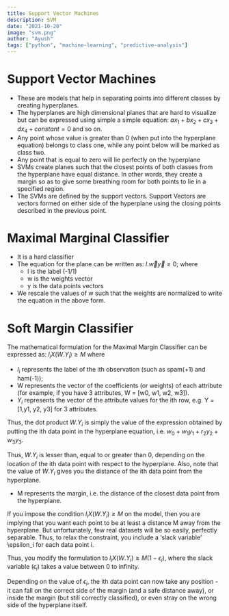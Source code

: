 ```yaml
---
title: Support Vector Machines
description: SVM
date: "2021-10-20"
image: "svm.png"
author: "Ayush"
tags: ["python", "machine-learning", "predictive-analysis"]
---
```


# Support Vector Machines
- These are models that help in separating points into different classes by creating hyperplanes.
- The hyperplanes are high dimensional planes that are hard to visualize but can be expressed using simple a simple equation: $ax_1 + bx_2 + cx_3 + dx_4 + constant = 0$ and so on.
- Any point whose value is greater than 0 (when put into the hyperplane equation) belongs to class one, while any point below will be marked as class two. 
- Any point that is equal to zero will lie perfectly on the hyperplane
- SVMs create planes such that the closest points of both classes from the hyperplane have equal distance. In other words, they create a margin so as to give some breathing room for both points to lie in a specified region.
- The SVMs are defined by the support vectors. Support Vectors are vectors formed on either side of the hyperplane using the closing points described in the previous point.

# Maximal Marginal Classifier
- It is a hard classifier
- The equation for the plane can be written as: $l.\overrightarrow{w}\overrightarrow{y} \ge 0$; where 
    - l is the label (-1/1)
    - w is the weights vector
    - y is the data points vectors
- We rescale the values of w such that the weights are normalized to write the equation in the above form.

# Soft Margin Classifier
The mathematical formulation for the Maximal Margin Classifier can be expressed as:
$\displaystyle l_{i}X(W.Y_{i})\ge M$ where 
- $l_{i}$ represents the label of the ith observation (such as spam(+1) and ham(-1));
- W represents the vector of the coefficients (or weights) of each attribute (for example, if you have 3 attributes, W = [w0, w1, w2, w3]).
- $Y_{i}$ represents the vector of the attribute values for the ith row, e.g. Y = [1,y1, y2, y3] for 3 attributes.

Thus, the dot product $W.Y_{i}$ is simply the value of the expression obtained by putting the ith data point in the hyperplane equation, i.e. $w_0 + w_1y_1 + r_2y_2 + w_3y_3$.

Thus, $W.Y_{i}$ is lesser than, equal to or greater than 0, depending on the location of the ith data point with respect to the hyperplane. Also, note that the value of $W.Y_{i}$ gives you the distance of the ith data point from the hyperplane.

- M represents the margin, i.e. the distance of the closest data point from the hyperplane.
 

If you impose the condition $\displaystyle l_{i}X(W.Y_{i})\ge M$ on the model, then you are implying that you want each point to be at least a distance M away from the hyperplane. But unfortunately, few real datasets will be so easily, perfectly separable. Thus, to relax the constraint, you include a ‘slack variable’ \epsilon_i for each data point i.

Thus, you modify the formulation to $\displaystyle l_{i}X(W.Y_{i})\ge M(1-\epsilon_i)$, where the slack variable ($\epsilon_i$) takes a value between 0 to infinity.

Depending on the value of $\epsilon_i$, the ith data point can now take any position - it can fall on the correct side of the margin (and a safe distance away), or inside the margin (but still correctly classified), or even stray on the wrong side of the hyperplane itself.
